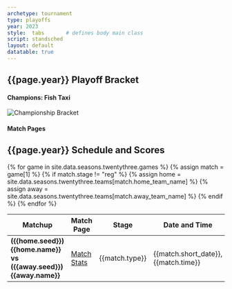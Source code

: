 ```yaml
---
archetype: tournament
type: playoffs
year: 2023
style:  tabs       # defines body main class
script: standsched
layout: default
datatable: true
---
```

<h2> {{page.year}} Playoff Bracket </h2>
<h4> Champions: Fish Taxi</h4>

<img src="/resources/{{page.year}}/bracket.png" alt="Championship Bracket">

<br>
<h4> Match Pages </h4>
<h2> {{page.year}} Schedule and Scores </h2>
<table class="display3">
  <colgroup>
    <col class="thirty"/>
    <col class="fifteen"/>
    <col class="twenty"/>
    <col class="twenty"/>
    <col class="fifteen"/>
  </colgroup>
  <thead>
    <tr>
      <th>Matchup</th>
      <th>Match Page</th>
      <th>Stage</th>
      <th>Date and Time</th>
      <th>Result</th>
    </tr>
  </thead>
  <tbody>
    {% for game in site.data.seasons.twentythree.games %}
    {% assign match = game[1] %}
    {% if match.stage != "reg" %}
    {% assign home = site.data.seasons.twentythree.teams[match.home_team_name] %}
    {% assign away = site.data.seasons.twentythree.teams[match.away_team_name] %}
    <tr>
      <td><b>({{home.seed}}) {{home.name}} vs ({{away.seed}}) {{away.name}}</b></td>
      <td><a href="/{{page.year}}/games/game{{match.game_id}}">Match Stats</a></td>
      <td>{{match.type}}</td>
      <td>{{match.short_date}}, {{match.time}}</td>
      <td>{{home.tag}} {{match.home_score}} - {{match.away_score}} {{away.tag}}</td>
    </tr>
    {% endif %}
    {% endfor %}
  </tbody>
 </table>